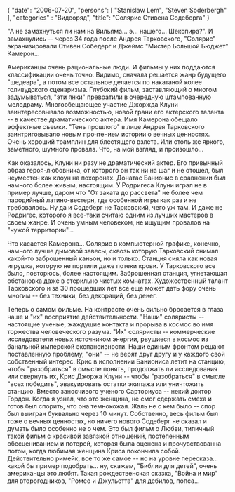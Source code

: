 {
   "date": "2006-07-20",
   "persons": [
      "Stanislaw Lem",
      "Steven Soderbergh"
   ],
   "categories" : "Видеоряд",
   "title": "Солярис Стивена Содеберга"
}

"А не замахнуться ли нам на Вильяма... э... нашего... Шекспира?". И замахнулись -- через 34 года после Андрея Тарковского, "Солярис" экранизировали Стивен Собедерг и Джеймс "Мистер Большой Бюджет" Камерон...

Американцы очень рациональные люди. И фильмы у них поддаются классификации очень точно. Видимо, сначала решается жанр будущего "шедевра", а потом все остальное делается по накатаной колее голивудского сценаризма. Глубокий фильм, заставляющий о многом задумываться, "эти янки" превратили в очередную штампованную мелодраму. Многообещающее участие Джоржда Клуни заинтересовывало возможностью, новой грани его актерского таланта -- в качестве драматического актера. Имя Камерона обещало эффектные съемки. "Тень прошлого" в лице Андрея Тарковского заинтриговывало новым прочтением истории о вечных ценностях. Очень хороший трамплин для блестящего взлета. Или столь же яркого, заметного, шумного провала. Что, на мой взгляд, и произошло...

Как оказалось, Клуни ни разу не драматический актер. Его привычный образ героя-любовника, от которого он так ни на шаг и не отошел, был неуместен как клоун на похоронах. Донатас Банионис в сравнении был намного более живым, настоящим. У Родригеса Клуни играл не в пример лучше, даром что "От заката до рассвета" не более чем пародийный латино-вестерн, где особенной игры как раз и не требовалось. Ну да и Содеберг не Тарковский, чего уж там. И даже не Родригес, которого я все-таки считаю одним из лучших мастеров в своем жанре. И очень умным человеком, не ищущим провалов на "чужой территории"...

Что касается Камерона... Солярис в компьютерной графике, конечно, намного лучше дымовой завесы, сквозь которую Тарковский снимал какой-то заброшенный каньон, но и только. Станция сияла как новая игрушка, которую не портили даже потеки крови. У Тарковского все было, повторюсь, более настоящим. Заброшенная станция, угнетающая обстановка даже в стерильно чистых комнатах. Художественный талант Тарковского и за 30 прошедших лет все еще может дать фору очень многим -- без техники, без декораций, без денег.

Теперь о самом фильме. На контрасте очень сильно бросается в глаза наше и "их" восприятие действительности. "Наши" соляристы -- настоящие ученые, жаждущие контакта и прорыва в космос во имя торжества человеческого разума. "Их" соляристы -- коммерческие исследователи новых источником энергии, рвущиеся в космос из банальной имперской экспансивности. Наши единым фронтом решают поставленную проблему, "они" -- не верят друг другу и у каждого свой собственный интерес. Крис в исполнении Баниониса летит на станцию, чтобы "разобраться" в смысле понять, продолжать ли исследования или свернуть их, Крис Джоржа Клуни -- чтобы "разобраться" в смысле "всех победить", эвакуировать остатки экипажа или уничтожить станцию. Вместо заносчивого ученого Сарториуса -- некий доктор Гордон. Когда я узнал, что это женщина, не смог сдержать смеха и готов был спорить, что она темнокожая. Жаль не с кем было -- спор был выигран буквально через 10 минут. Собственно, весь фильм был тоже о вечных ценностях, но ничего нового Содеберг не сказал и думать было особенно не о чем. Это был фильм о Любви, типичный такой фильм с красивой завязкой отношений, постепенным обесцениванием и потерей, которая была оценена и прочувствованна потом, когда любимая женщина Криса покончила собой. Действительно римейк, все то же самое -- но на уровне пересказа... какой бы пример подобрать... ну, скажем, "Библии для детей", очень американцы это любят. Такая рождественская сказка, "Война и мир" для второгодников, "Ромео и Джульетта" для дебилов, попса...
